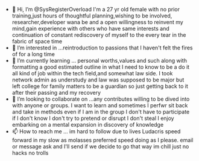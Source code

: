 - 👋 Hi, I’m @SysRegisterOverload I'm a 27 yr old female with no prior training,just hours of thoughtful planning,wishing to be involved, researcher,developer wana be and a open willingness to reinvent my mind,gain experience with others who have same interests and continuation of constant rediscovery of myself to the every tear in the fabric of space time
- 👀 I’m interested in ...reintroduction to passions that I haven't felt the fires of for a long time
- 🌱 I’m currently learning ... personal worths,values and such along with formatting a good estimated outline in what I need to know to be a do it all kind of job within the tech field,and somewhat law side. I took network admin as understudy and law was supposed to be major but left college for family matters to be a guardian so just getting back to it after their passing and my recovery 
- 💞️ I’m looking to collaborate on ...any contributes willing to be dived into with anyone or groups. I want to learn and sometimes I perfwr sit back and take in methods even if I am in the group I don't have to participate if I don't know I don't try to pretend or disrupt I don't steal I enjoy embarking on a mental expansion in discovery of knowledge 
- 📫 How to reach me ... im hard to follow due to lives Ludacris speed forward in my slow as molasses preferred speed doing as I please. email or message ask and I'll send if we decide to go that way im chill just no hacks no trolls 

<!---
SysRegisterOverload/SysRegisterOverload is a ✨ special ✨ repository because its `README.md` (this file) appears on your GitHub profile.
You can click the Preview link to take a look at your changes.
--->
